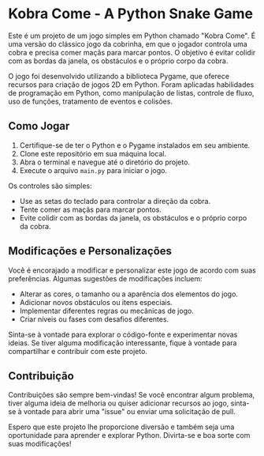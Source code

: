 # Kobra Come - A Python Snake Game

Este é um projeto de um jogo simples em Python chamado "Kobra Come". É uma versão do clássico jogo da cobrinha, em que o jogador controla uma cobra e precisa comer maçãs para marcar pontos. O objetivo é evitar colidir com as bordas da janela, os obstáculos e o próprio corpo da cobra.

O jogo foi desenvolvido utilizando a biblioteca Pygame, que oferece recursos para criação de jogos 2D em Python. Foram aplicadas habilidades de programação em Python, como manipulação de listas, controle de fluxo, uso de funções, tratamento de eventos e colisões.

## Como Jogar

1. Certifique-se de ter o Python e o Pygame instalados em seu ambiente.
2. Clone este repositório em sua máquina local.
3. Abra o terminal e navegue até o diretório do projeto.
4. Execute o arquivo `main.py` para iniciar o jogo.

Os controles são simples:
- Use as setas do teclado para controlar a direção da cobra.
- Tente comer as maçãs para marcar pontos.
- Evite colidir com as bordas da janela, os obstáculos e o próprio corpo da cobra.

## Modificações e Personalizações

Você é encorajado a modificar e personalizar este jogo de acordo com suas preferências. Algumas sugestões de modificações incluem:

- Alterar as cores, o tamanho ou a aparência dos elementos do jogo.
- Adicionar novos obstáculos ou itens especiais.
- Implementar diferentes regras ou mecânicas de jogo.
- Criar níveis ou fases com desafios diferentes.

Sinta-se à vontade para explorar o código-fonte e experimentar novas ideias. Se tiver alguma modificação interessante, fique à vontade para compartilhar e contribuir com este projeto.

## Contribuição

Contribuições são sempre bem-vindas! Se você encontrar algum problema, tiver alguma ideia de melhoria ou quiser adicionar recursos ao jogo, sinta-se à vontade para abrir uma "issue" ou enviar uma solicitação de pull.

Espero que este projeto lhe proporcione diversão e também seja uma oportunidade para aprender e explorar Python. Divirta-se e boa sorte com suas modificações!
